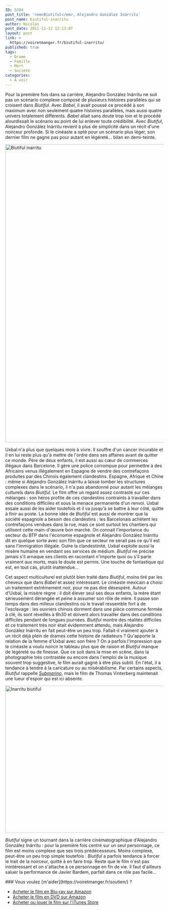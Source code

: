 ```yaml
---
ID: 5284
post_title: '<em>Biutiful</em>, Alejandro González Inárritu'
post_name: biutiful-inarritu
author: Nicolas
post_date: 2011-11-12 12:13:07
layout: post
link: >
  https://voiretmanger.fr/biutiful-inarritu/
published: true
tags:
  - Drame
  - Famille
  - Mort
  - Société
categories:
  - À voir
---
```

Pour la première fois dans sa carrière, Alejandro González Inárritu ne suit pas un scénario complexe composé de plusieurs histoires parallèles qui se croisent dans <em>Biutiful</em>. Avec <em>Babel</em>, il avait poussé ce procédé à son maximum avec non seulement quatre histoires parallèles, mais aussi quatre univers totalement différents. <em>Babel</em> allait sans doute trop loin et le procédé alourdissait le scénario au point de lui enlever toute crédibilité. Avec <em>Biutiful</em>, Alejandro González Inárritu revient à plus de simplicité dans un récit d'une noirceur profonde. Si le cinéaste a opté pour un scénario plus léger, son dernier film ne gagne pas pour autant en légèreté… bilan en demi-teinte.

<a href="http://www.allocine.fr/film/fichefilm_gen_cfilm=140139.html"><img class="aligncenter" style="border-style: initial; border-color: initial; border-width: 0px;" src="https://voiretmanger.fr/wp-content/uploads/2011/11/biutiful-inarritu.jpg" alt="Biutiful inarritu" width="690" height="948" border="0" /></a>

Uxbal n'a plus que quelques mois à vivre. Il souffre d'un cancer incurable et il en lui reste plus qu'à mettre de l'ordre dans ses affaires avant de quitter ce monde. Père de deux enfants, il est aussi au cœur de commerces illégaux dans Barcelone. Il gère une police corrompue pour permettre à des Africains venus illégalement en Espagne de vendre des contrefaçons produites par des Chinois également clandestins. Espagne, Afrique et Chine : même si Alejandro González Inárritu a laissé tomber les structures complexes dans le scénario, il n'a pas abandonné pour autant les mélanges culturels dans <em>Biutiful</em>. Le film offre un regard assez contrasté sur ces mélanges : son héros profite de ces clandestins contraints à travailler dans des conditions difficiles et sous la menace permanente d'un renvoi. Uxbal essaie aussi de les aider toutefois et il va jusqu'à se battre à leur côté, quitte à finir au poste. La bonne idée de <em>Biutiful</em> est aussi de montrer que la société espagnole a besoin des clandestins : les Barcelonais achètent les contrefaçons vendues dans la rue, mais ce sont surtout les chantiers qui utilisent cette main-d'œuvre bon marché. On connait l'importance du secteur du BTP dans l'économie espagnole et Alejandro González Inárritu dit en quelque sorte avec son film que ce secteur ne serait pas ce qu'il est sans l'immigration illégale. Outre la clandestinité, Uxbal exploite aussi la misère humaine en vendant ses services de médium. <em>Biutiful</em> ne précise jamais s'il arnaque ses clients en racontant n'importe quoi ou s'il parle vraiment aux morts, mais le doute est permis. Une touche de fantastique qui est, en tout cas, plutôt inattendue…

Cet aspect multiculturel est plutôt bien traité dans <em>Biutiful</em>, moins tiré par les cheveux que dans <em>Babel</em> et assez intéressant. Le cinéaste mexicain a choisi un traitement extrêmement noir, pour ne pas dire désespéré. Autour d'Uxbal, la misère règne : il doit élever seul ses deux enfants, la mère étant sérieusement dérangée et peine à assumer son rôle de mère. Il passe son temps dans des milieux clandestins où le travail ressemble fort à de l'esclavage : les ouvriers chinois dorment dans une pièce commune fermée à clé, ils sont réveillés à 6h30 et doivent alors travailler dans des conditions difficiles pendant de longues journées. <em>Biutiful</em> montre des réalités difficiles et ce traitement très noir était évidemment attendu, mais Alejandro González Inárritu en fait peut-être un peu trop. Fallait-il vraiment ajouter à un récit déjà plein de drames cette histoire de radiateurs ? Qu'apporte la relation de la femme d'Uxbal avec son frère ? On a parfois l'impression que le cinéaste a voulu noircir le tableau plus que de raison et <em>Biutiful</em> manque de légèreté ou de finesse. Que ce soit dans la mise en scène, dans la photographie très contrastée ou encore dans l'emploi de la musique souvent trop suggestive, le film aurait gagné à être plus subtil. En l'état, il a tendance à tendre à la caricature ou au misérabilisme. Par certains aspects, <em>Biutiful</em> rappelle <em><a href="https://voiretmanger.fr/2010/08/25/submarino-vinterberg/">Submarino</a></em>, mais le film de Thomas Vinterberg maintenait une lueur d'espoir qui est ici absente.

<img class="aligncenter" style="border-style: initial; border-color: initial; border-width: 0px;" src="https://voiretmanger.fr/wp-content/uploads/2011/11/inarritu-biutiful.jpg" alt="Inarritu biutiful" width="690" height="468" border="0" />

<em>Biutiful</em> signe un tournant dans la carrière cinématographique d'Alejandro González Inárritu : pour la première fois centré sur un seul personnage, ce film est moins complexe que ses trois prédécesseurs. Moins complexe, peut-être un peu trop simple toutefois : <em>Biutiful</em> a parfois tendance à forcer le trait de la noirceur, quitte à en faire trop. Reste que le film n'est pas inintéressant et on s'attache à ce personnage en fin de vie. Il faut d'ailleurs saluer la performance de Javier Bardem, parfait dans ce rôle pas facile…

<div class="amazon" markdown="1">
### Vous voulez [m'aider](https://voiretmanger.fr/soutien/) ?

- [Acheter le film en Blu-ray sur Amazon](http://www.amazon.fr/gp/product/B0056BMWAO/ref=as_li_ss_tl?ie=UTF8&tag=leblogdenic07-21&linkCode=as2&camp=1642&creative=19458&creativeASIN=B0056BMWAO)
- [Acheter le film en DVD sur Amazon](http://www.amazon.fr/gp/product/B0056BMW1I/ref=as_li_ss_tl?ie=UTF8&tag=leblogdenic07-21&linkCode=as2&camp=1642&creative=19458&creativeASIN=B0056BMW1I)
- [Acheter ou louer le film sur l'iTunes Store](https://itunes.apple.com/fr/movie/biutiful-vost/id882905039?l=en)
</div>